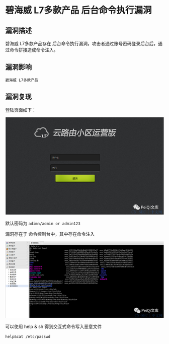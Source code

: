# 碧海威 L7多款产品 后台命令执行漏洞

## 漏洞描述

碧海威 L7多款产品存在 后台命令执行漏洞，攻击者通过账号密码登录后台后，通过命令拼接造成命令注入。

## 漏洞影响

```
碧海威 L7多款产品
```

## 漏洞复现

登陆页面如下：

![碧海威 L7多款产品 后台命令执行漏洞](images/6-1620745283.png)

默认密码为 `adimn/admin or admin123`

漏洞存在于 命令控制台中，其中存在命令注入

![碧海威 L7多款产品 后台命令执行漏洞](images/2-1620745285.png)

可以使用 help & sh 得到交互式命令写入恶意文件

```
help&cat /etc/passwd
```

